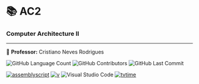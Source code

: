 # 📚 AC2
### Computer Architecture II
-----------
🍎 **Professor:** Cristiano Neves Rodrigues


<img alt="GitHub Language Count" src="https://img.shields.io/badge/languages-2-blue" /> <img alt="GitHub Contributors" src="https://img.shields.io/github/contributors/bpsoraggi/PUC-Minas" /> <img alt="GitHub Last Commit" src="https://img.shields.io/github/last-commit/bpsoraggi/PUC-Minas" />

<a href='https://github.com/shivamkapasia0' target="_blank"><img alt='assemblyscript' src='https://img.shields.io/badge/Assembly-100000?style=for-the-badge&logo=assemblyscript&logoColor=white&labelColor=007aac&color=007aac'/></a> <a href='https://github.com/shivamkapasia0' target="_blank"><img alt='v' src='https://img.shields.io/badge/Verilog-100000?style=for-the-badge&logo=v&logoColor=white&labelColor=5D87BF&color=5D87BF'/></a> ![Visual Studio Code](https://img.shields.io/badge/Visual%20Studio%20Code-0078d7.svg?style=for-the-badge&logo=visual-studio-code&logoColor=white) <a href='https://github.com/shivamkapasia0' target="_blank"><img alt='tvtime' src='https://img.shields.io/badge/Nand2tetris-100000?style=for-the-badge&logo=tvtime&logoColor=white&labelColor=FF5C0A&color=FF5C0A'/></a>
